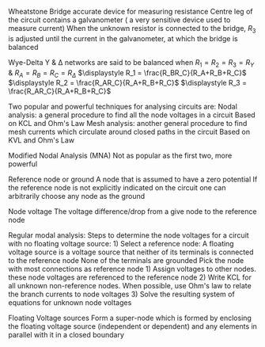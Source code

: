 Wheatstone Bridge
	accurate device for measuring resistance
	Centre leg of the circuit contains a galvanometer ( a very sensitive device used to measure current)
	When the unknown resistor is connected to the bridge, $R_3$ is adjusted until the current in the galvanometer, at which the bridge is balanced

Wye-Delta
	Y & Δ networks are said to be balanced when $R_1=R_2=R_3=R_Y$ & $R_A=R_B=R_C=R_Δ$
	$\displaystyle R_1 = \frac{R_BR_C}{R_A+R_B+R_C}$
	$\displaystyle R_2 = \frac{R_AR_C}{R_A+R_B+R_C}$
	$\displaystyle R_3 = \frac{R_AR_C}{R_A+R_B+R_C}$

Two popular and powerful techniques for analysing circuits are:
	Nodal analysis: a general procedure to find all the node voltages in a circuit
		Based on KCL and Ohm's Law
	Mesh analysis: another general procedure to find mesh currents which circulate around closed paths in the circuit
		Based on KVL and Ohm's Law

Modified Nodal Analysis (MNA)
	Not as popular as the first two, more powerful

Reference node or ground
	A node that is assumed to have a zero potential
		If the reference node is not explicitly indicated on the circuit one can arbitrarily choose any node as the ground

Node voltage
	The voltage difference/drop from a give node to the reference node

Regular modal analysis:
	Steps to determine the node voltages for a circuit with no floating voltage source:
		1) Select a reference node: A floating voltage source is a voltage source that neither of its terminals is connected to the reference node
			None of the terminals are grounded
			Pick the node with most connections as reference node
		1) Assign voltages to other nodes. these node voltages are referenced to the reference node
		2) Write KCL for all unknown non-reference nodes. When possible, use Ohm's law to relate the branch currents to node voltages
		3) Solve the resulting system of equations for unknown node voltages

Floating Voltage sources
	Form a super-node which is formed by enclosing the floating voltage source (independent or dependent) and any elements in parallel with it in a closed boundary

